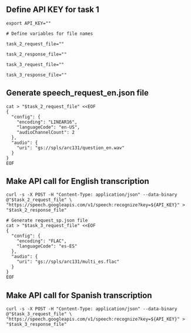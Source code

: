 

## Define API KEY for task 1

```
export API_KEY=""
```

```
# Define variables for file names

task_2_request_file=""

task_2_response_file=""

task_3_request_file=""

task_3_response_file=""

```

## Generate speech_request_en.json file
```
cat > "$task_2_request_file" <<EOF
{
  "config": {
    "encoding": "LINEAR16",
    "languageCode": "en-US",
    "audioChannelCount": 2
  },
  "audio": {
    "uri": "gs://spls/arc131/question_en.wav"
  }
}
EOF
```

## Make API call for English transcription
```
curl -s -X POST -H "Content-Type: application/json" --data-binary @"$task_2_request_file" \
"https://speech.googleapis.com/v1/speech:recognize?key=${API_KEY}" > "$task_2_response_file"

# Generate request_sp.json file
cat > "$task_3_request_file" <<EOF
{
  "config": {
    "encoding": "FLAC",
    "languageCode": "es-ES"
  },
  "audio": {
    "uri": "gs://spls/arc131/multi_es.flac"
  }
}
EOF
```

## Make API call for Spanish transcription
```
curl -s -X POST -H "Content-Type: application/json" --data-binary @"$task_3_request_file" \
"https://speech.googleapis.com/v1/speech:recognize?key=${API_KEY}" > "$task_3_response_file"

```

